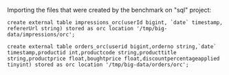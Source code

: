 
Importing the files that were created by the benchmark on "sql" project:

    create external table impressions_orc(userId bigint, `date` timestamp, refererUrl string) stored as orc location '/tmp/big-data/impressions/orc';
    
    create external table orders_orc(userid bigint,orderno string,`date` timestamp,productid int,productcode string,producttitle string,productprice float,boughtprice float,discountpercentageapplied tinyint) stored as orc location '/tmp/big-data/orders/orc';
